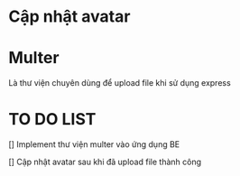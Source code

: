 # Cập nhật avatar

# Multer

Là thư viện chuyên dùng để upload file khi sử dụng express

# TO DO LIST

[] Implement thư viện multer vào ứng dụng BE

[] Cập nhật avatar sau khi đã upload file thành công